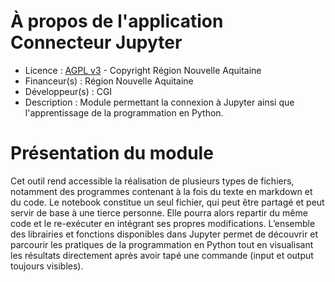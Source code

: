 # À propos de l'application Connecteur Jupyter

* Licence : [AGPL v3](http://www.gnu.org/licenses/agpl.txt) - Copyright Région Nouvelle Aquitaine
* Financeur(s) : Région Nouvelle Aquitaine
* Développeur(s) : CGI
* Description : Module permettant la connexion à Jupyter ainsi que l'apprentissage de la programmation en Python.

# Présentation du module
Cet outil rend accessible la réalisation de plusieurs types de fichiers, notamment des programmes contenant à la fois du texte en markdown et du code. Le notebook constitue un seul fichier, qui peut être partagé et peut servir de base à une tierce personne. Elle pourra alors repartir du même code et le re-exécuter en intégrant ses propres modifications. L’ensemble des librairies et fonctions disponibles dans Jupyter permet de découvrir et parcourir les pratiques de la programmation en Python tout en visualisant les résultats directement après avoir tapé une commande (input et output toujours visibles).
